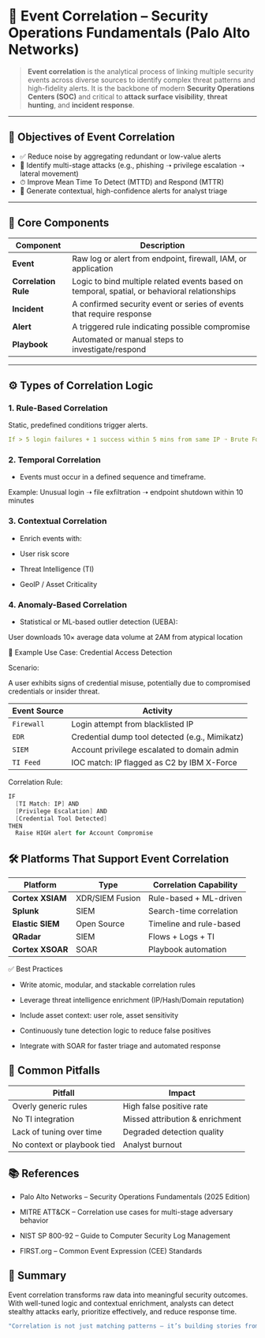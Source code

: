 # 🔗 Event Correlation – Security Operations Fundamentals (Palo Alto Networks)

> **Event correlation** is the analytical process of linking multiple security events across diverse sources to identify complex threat patterns and high-fidelity alerts. It is the backbone of modern **Security Operations Centers (SOC)** and critical to **attack surface visibility**, **threat hunting**, and **incident response**.

---

## 🎯 Objectives of Event Correlation

- ✅ Reduce noise by aggregating redundant or low-value alerts  
- 🧠 Identify multi-stage attacks (e.g., phishing ➝ privilege escalation ➝ lateral movement)  
- ⏱ Improve Mean Time To Detect (MTTD) and Respond (MTTR)  
- 🚨 Generate contextual, high-confidence alerts for analyst triage

---

## 🧩 Core Components

| Component              | Description |
|------------------------|-------------|
| **Event**              | Raw log or alert from endpoint, firewall, IAM, or application |
| **Correlation Rule**   | Logic to bind multiple related events based on temporal, spatial, or behavioral relationships |
| **Incident**           | A confirmed security event or series of events that require response |
| **Alert**              | A triggered rule indicating possible compromise |
| **Playbook**           | Automated or manual steps to investigate/respond |

---

## ⚙️ Types of Correlation Logic

### 1. **Rule-Based Correlation**
Static, predefined conditions trigger alerts.
```yaml
If > 5 login failures + 1 success within 5 mins from same IP ➝ Brute Force Alert
```

### 2. **Temporal Correlation**

- Events must occur in a defined sequence and timeframe.

Example: Unusual login ➝ file exfiltration ➝ endpoint shutdown within 10 minutes

### 3. **Contextual Correlation**

- Enrich events with:

- User risk score

- Threat Intelligence (TI)

- GeoIP / Asset Criticality

### 4. **Anomaly-Based Correlation**

- Statistical or ML-based outlier detection (UEBA):

User downloads 10× average data volume at 2AM from atypical location

🧪 Example Use Case: Credential Access Detection

Scenario:

A user exhibits signs of credential misuse, potentially due to compromised credentials or insider threat.

| Event Source | Activity                                       |
| ------------ | ---------------------------------------------- |
| `Firewall`   | Login attempt from blacklisted IP              |
| `EDR`        | Credential dump tool detected (e.g., Mimikatz) |
| `SIEM`       | Account privilege escalated to domain admin    |
| `TI Feed`    | IOC match: IP flagged as C2 by IBM X-Force     |

Correlation Rule:

```c
IF
  [TI Match: IP] AND
  [Privilege Escalation] AND
  [Credential Tool Detected]
THEN
  Raise HIGH alert for Account Compromise
```

## 🛠 Platforms That Support Event Correlation

| Platform         | Type            | Correlation Capability  |
| ---------------- | --------------- | ----------------------- |
| **Cortex XSIAM** | XDR/SIEM Fusion | Rule-based + ML-driven  |
| **Splunk**       | SIEM            | Search-time correlation |
| **Elastic SIEM** | Open Source     | Timeline and rule-based |
| **QRadar**       | SIEM            | Flows + Logs + TI       |
| **Cortex XSOAR** | SOAR            | Playbook automation     |

✅ Best Practices

- Write atomic, modular, and stackable correlation rules

- Leverage threat intelligence enrichment (IP/Hash/Domain reputation)

- Include asset context: user role, asset sensitivity

- Continuously tune detection logic to reduce false positives

- Integrate with SOAR for faster triage and automated response

## 🚫 Common Pitfalls

| Pitfall                     | Impact                          |
| --------------------------- | ------------------------------- |
| Overly generic rules        | High false positive rate        |
| No TI integration           | Missed attribution & enrichment |
| Lack of tuning over time    | Degraded detection quality      |
| No context or playbook tied | Analyst burnout                 |

## 📚 References

- Palo Alto Networks – Security Operations Fundamentals (2025 Edition)

- MITRE ATT&CK – Correlation use cases for multi-stage adversary behavior

- NIST SP 800-92 – Guide to Computer Security Log Management

- FIRST.org – Common Event Expression (CEE) Standards

## 📌 Summary

Event correlation transforms raw data into meaningful security outcomes. With well-tuned logic and contextual enrichment, analysts can detect stealthy attacks early, prioritize effectively, and reduce response time.

```yaml
"Correlation is not just matching patterns — it’s building stories from signals." – SOC Analyst Playbook
```
